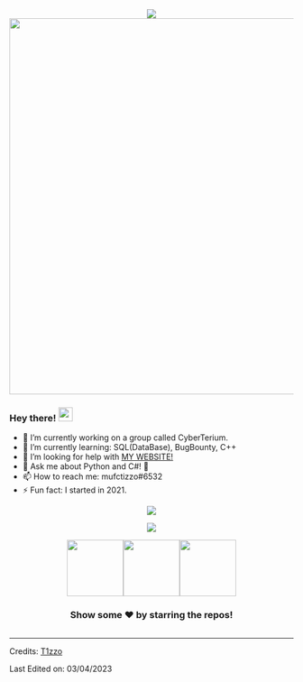 <div align = "center">
  <img align="center" src= "https://cdn.discordapp.com/attachments/1092164239352930416/1092247779633528923/New_Project_42_43A31A6.png" />
  <img src=https://github.com/VinayakBector2002/VinayakBector2002/blob/master/Hnet-image%20(3).gif width="667px">
 </div>
 <div align = "center"> 
</div>




### Hey there! <img src="https://media.giphy.com/media/hvRJCLFzcasrR4ia7z/giphy.gif" width="25px">

- 🔭 I’m currently working on a group called CyberTerium.
- 🌱 I’m currently learning: SQL(DataBase), BugBounty, C++
- 🤔 I’m looking for help with <a href = "https://ckdev.alwaysdata.net"> MY WEBSITE! </a>
- 💬 Ask me about Python and C#! 🐍
- 📫 How to reach me: mufctizzo#6532
- ⚡ Fun fact: I started in 2021.
<!--Got the trophies from https://github.com/ryo-ma/github-profile-trophy#margin-width -->
<div align = "center">
  <img align="center" src= "https://github-profile-trophy.vercel.app/?username=t1zzo&theme=dracula&rank=S,AAA,AA,B,C,A&margin-w=10" />
</div>
<p></p>
<div align = "center">
  <p><img align="center" src="https://github-readme-stats.vercel.app/api/top-langs/?username=t1zzo&theme=dark&layout=compact" /></p><p><img src="https://i.giphy.com/media/LMt9638dO8dftAjtco/200.webp" width="100"><img src="https://i.giphy.com/media/IdyAQJVN2kVPNUrojM/200.webp" width="100"><img src="https://i.giphy.com/media/KzJkzjggfGN5Py6nkT/200.webp" width="100"><!--<img src=https://media3.giphy.com/media/XAxylRMCdpbEWUAvr8/giphy.gif width="105"><img src=https://media4.giphy.com/media/fsEaZldNC8A1PJ3mwp/giphy.gif width="105">--></p>
  
</div>
<div align="center">

### Show some ❤️ by starring the repos!

</div>

<div align = "center">
  <img align="center" src= "" />
</div>

-----
Credits: [T1zzo](https://github.com/t1zzo)

Last Edited on: 03/04/2023
